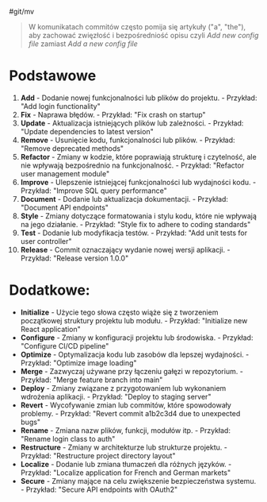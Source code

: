 #git/mv 

> W komunikatach commitów często pomija się artykuły ("a", "the"), aby zachować zwięzłość i bezpośredniość opisu
> czyli
> *Add new config file*
> zamiast
> *Add a new config file*


# Podstawowe
1. **Add** - Dodanie nowej funkcjonalności lub plików do projektu.
        - Przykład: "Add login functionality"
2. **Fix** - Naprawa błędów.
        - Przykład: "Fix crash on startup"
3. **Update** - Aktualizacja istniejących plików lub zależności.
        - Przykład: "Update dependencies to latest version"
4. **Remove** - Usunięcie kodu, funkcjonalności lub plików.
        - Przykład: "Remove deprecated methods"
5. **Refactor** - Zmiany w kodzie, które poprawiają strukturę i czytelność, ale nie wpływają bezpośrednio na funkcjonalność.
        - Przykład: "Refactor user management module"
6. **Improve** - Ulepszenie istniejącej funkcjonalności lub wydajności kodu.
        - Przykład: "Improve SQL query performance"
7. **Document** - Dodanie lub aktualizacja dokumentacji.
        - Przykład: "Document API endpoints"
8. **Style** - Zmiany dotyczące formatowania i stylu kodu, które nie wpływają na jego działanie.
        - Przykład: "Style fix to adhere to coding standards"
9. **Test** - Dodanie lub modyfikacja testów.
        - Przykład: "Add unit tests for user controller"
10. **Release** - Commit oznaczający wydanie nowej wersji aplikacji.
        - Przykład: "Release version 1.0.0"


# Dodatkowe:
- **Initialize** - Użycie tego słowa często wiąże się z tworzeniem początkowej struktury projektu lub modułu.
        - Przykład: "Initialize new React application"
- **Configure** - Zmiany w konfiguracji projektu lub środowiska.
        - Przykład: "Configure CI/CD pipeline"
- **Optimize** - Optymalizacja kodu lub zasobów dla lepszej wydajności.
        - Przykład: "Optimize image loading"
- **Merge** - Zazwyczaj używane przy łączeniu gałęzi w repozytorium.
        - Przykład: "Merge feature branch into main"
- **Deploy** - Zmiany związane z przygotowaniem lub wykonaniem wdrożenia aplikacji.
        - Przykład: "Deploy to staging server"
- **Revert** - Wycofywanie zmian lub commitów, które spowodowały problemy.
        - Przykład: "Revert commit a1b2c3d4 due to unexpected bugs"
- **Rename** - Zmiana nazw plików, funkcji, modułów itp.
        - Przykład: "Rename login class to auth"
- **Restructure** - Zmiany w architekturze lub strukturze projektu.
        - Przykład: "Restructure project directory layout"
- **Localize** - Dodanie lub zmiana tłumaczeń dla różnych języków.
        - Przykład: "Localize application for French and German markets"
- **Secure** - Zmiany mające na celu zwiększenie bezpieczeństwa systemu.
        - Przykład: "Secure API endpoints with OAuth2"






